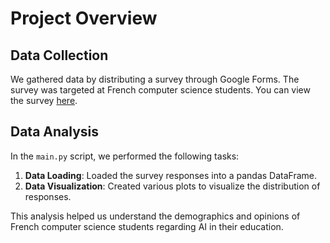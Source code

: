 # Project Overview

## Data Collection
We gathered data by distributing a survey through Google Forms. The survey was targeted at French computer science students. You can view the survey [here](https://docs.google.com/forms/d/e/1FAIpQLSd2KaGxYLs_nTfyjpxvq2a0NsvQ70HKW2MxasG07UgxX1uyZw/viewform).

## Data Analysis
In the `main.py` script, we performed the following tasks:
1. **Data Loading**: Loaded the survey responses into a pandas DataFrame.
2. **Data Visualization**: Created various plots to visualize the distribution of responses.

This analysis helped us understand the demographics and opinions of French computer science students regarding AI in their education.
